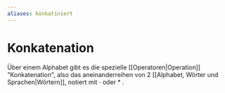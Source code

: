 ```yaml
---
aliases: konkatiniert
---
```

# Konkatenation
Über einem Alphabet gibt es die spezielle [[Operatoren|Operation]] "Konkatenation", also das aneinanderreihen von 2 [[Alphabet, Wörter und Sprachen|Wörtern]], notiert mit $\cdot$ oder $*$ .